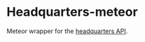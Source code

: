 Headquarters-meteor
==================

Meteor wrapper for the [headquarters API](https://github.com/groupbuddies/headquarters).
